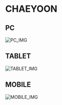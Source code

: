 # CHAEYOON

## PC

![PC_IMG](./screencapture-file-Users-kimchaeyoon-Desktop-Test-Request-first-project-chaeyoon-index-html-2023-03-11-18_55_05.png)

## TABLET

![TABLET_IMG](./screencapture-file-Users-kimchaeyoon-Desktop-Test-Request-first-project-chaeyoon-index-html-2023-03-11-18_57_20.png)

## MOBILE

![MOBILE_IMG](./screencapture-file-Users-kimchaeyoon-Desktop-Test-Request-first-project-chaeyoon-index-html-2023-03-11-18_58_22.png)